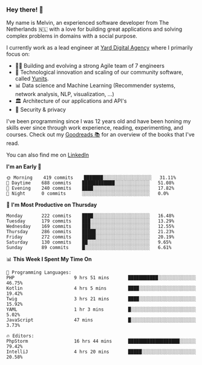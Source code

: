 ### Hey there! 👋

My name is Melvin, an experienced software developer from The Netherlands 🇳🇱 with a love for building great applications and solving complex problems in domains with a social purpose. 

I currently work as a lead engineer at [Yard Digital Agency](https://github.com/yardinternet) where I primarily focus on:

* 👏🏼 Building and evolving a strong Agile team of 7 engineers
* 🚀 Technological innovation and scaling of our community software, called [Yunits](https://www.yunits.com/).
* 📊 Data science and Machine Learning (Recommender systems, network analysis, NLP, visualization, ...)
* 🏛 Architecture of our applications and API's
* 🔐 Security & privacy

I've been programming since I was 12 years old and have been honing my skills ever since through work experience, reading, experimenting, and courses.
Check out my [Goodreads 📚](https://goodreads.com/melvinkoopmans) for an overview of the books that I've read. 

You can also find me on [LinkedIn](https://www.linkedin.com/in/melvinkoopmans)

<!--START_SECTION:waka-->
**I'm an Early 🐤** 

```text
🌞 Morning    419 commits    ███████░░░░░░░░░░░░░░░░░░   31.11% 
🌆 Daytime    688 commits    ████████████░░░░░░░░░░░░░   51.08% 
🌃 Evening    240 commits    ████░░░░░░░░░░░░░░░░░░░░░   17.82% 
🌙 Night      0 commits      ░░░░░░░░░░░░░░░░░░░░░░░░░   0.0%

```
📅 **I'm Most Productive on Thursday** 

```text
Monday       222 commits    ████░░░░░░░░░░░░░░░░░░░░░   16.48% 
Tuesday      179 commits    ███░░░░░░░░░░░░░░░░░░░░░░   13.29% 
Wednesday    169 commits    ███░░░░░░░░░░░░░░░░░░░░░░   12.55% 
Thursday     286 commits    █████░░░░░░░░░░░░░░░░░░░░   21.23% 
Friday       272 commits    █████░░░░░░░░░░░░░░░░░░░░   20.19% 
Saturday     130 commits    ██░░░░░░░░░░░░░░░░░░░░░░░   9.65% 
Sunday       89 commits     █░░░░░░░░░░░░░░░░░░░░░░░░   6.61%

```


📊 **This Week I Spent My Time On** 

```text
💬 Programming Languages: 
PHP                      9 hrs 51 mins       ███████████░░░░░░░░░░░░░░   46.75% 
Kotlin                   4 hrs 5 mins        ████░░░░░░░░░░░░░░░░░░░░░   19.42% 
Twig                     3 hrs 21 mins       ████░░░░░░░░░░░░░░░░░░░░░   15.92% 
YAML                     1 hr 3 mins         █░░░░░░░░░░░░░░░░░░░░░░░░   5.02% 
JavaScript               47 mins             █░░░░░░░░░░░░░░░░░░░░░░░░   3.73%

🔥 Editors: 
PhpStorm                 16 hrs 44 mins      ███████████████████░░░░░░   79.42% 
IntelliJ                 4 hrs 20 mins       █████░░░░░░░░░░░░░░░░░░░░   20.58%

```


<!--END_SECTION:waka-->
